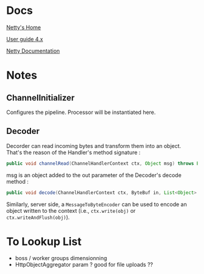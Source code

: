 
# Docs

[Netty's Home](https://netty.io/)

[User guide 4.x](https://netty.io/wiki/user-guide-for-4.x.html)

[Netty Documentation](https://netty.io/wiki/) 

# Notes    

## ChannelInitializer

Configures the pipeline. Processor will be instantiated here.

## Decoder

Decorder can read incoming bytes and transform them into an object. That's the reason of the Handler's method 
signature :
```java
public void channelRead(ChannelHandlerContext ctx, Object msg) throws Exception
```

msg is an object added to the out parameter of the Decoder's decode method :
```java
public void decode(ChannelHandlerContext ctx, ByteBuf in, List<Object> out)
```

Similarly, server side, a `MessageToByteEncoder` can be used to encode an object written to the context (i.e., 
`ctx.write(obj)` or `ctx.writeAndFlush(obj)`).



# To Lookup List

- boss / worker groups dimensionning
- HttpObjectAggregator param ? good for file uploads ??
